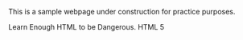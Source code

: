 This is a sample webpage under construction for practice purposes.

Learn Enough HTML to be Dangerous. HTML 5